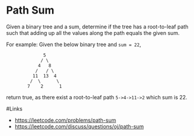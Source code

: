 # Path Sum
Given a binary tree and a sum, determine if the tree has a root-to-leaf path such that adding up all the values along the path equals the given sum.

For example:
Given the below binary tree and `sum = 22`,
```
              5
             / \
            4   8
           /   / \
          11  13  4
         /  \      \
        7    2      1
```
return true, as there exist a root-to-leaf path `5->4->11->2` which sum is 22.

#Links
- https://leetcode.com/problems/path-sum
- https://leetcode.com/discuss/questions/oj/path-sum